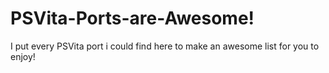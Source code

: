 # PSVita-Ports-are-Awesome!
I put every PSVita port i could find here to make an awesome list for you to enjoy!
